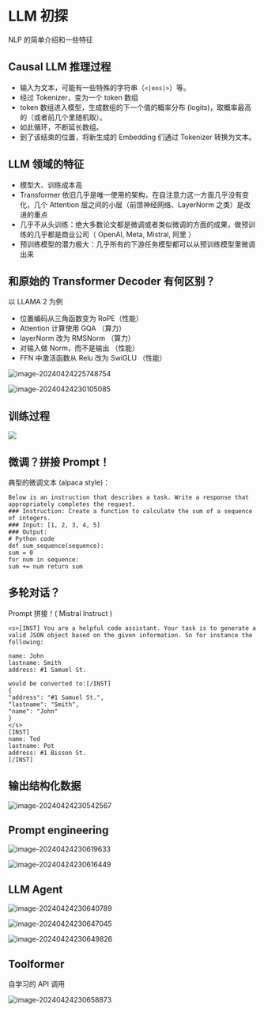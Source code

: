 # LLM 初探

NLP 的简单介绍和一些特征

## Causal LLM 推理过程

- 输入为文本，可能有一些特殊的字符串（`<|eos|>`）等。
- 经过 Tokenizer，变为一个 token 数组
- token 数组进入模型，生成数组的下一个值的概率分布 (logits)，取概率最高的（或者前几个里随机取）。
- 如此循环，不断延长数组。
- 到了该结束的位置，将新生成的 Embedding 们通过 Tokenizer 转换为文本。

## LLM 领域的特征

- 模型大、训练成本高
- Transformer 依旧几乎是唯一使用的架构，在自注意力这一方面几乎没有变化，几个 Attention 层之间的小层（前馈神经网络、LayerNorm 之类）是改进的重点
- 几乎不从头训练：绝大多数论文都是微调或者类似微调的方面的成果，做预训练的几乎都是商业公司（ OpenAI, Meta, Mistral, 阿里 ）
- 预训练模型的潜力极大：几乎所有的下游任务模型都可以从预训练模型里微调出来

## 和原始的 Transformer Decoder 有何区别？

以 LLAMA 2 为例

- 位置编码从三角函数变为 RoPE（性能）
- Attention 计算使用 GQA （算力）
- layerNorm 改为 RMSNorm （算力）
- 对输入做 Norm，而不是输出 （性能）
- FFN 中激活函数从 Relu 改为 SwiGLU （性能）

![image-20240424225748754](./image-20240424225748754.png)

![image-20240424230105085](./image-20240424230105085.png)

## 训练过程

![](./train.png)

## 微调？拼接 Prompt！

典型的微调文本 (alpaca style)：

```
Below is an instruction that describes a task. Write a response that appropriately completes the request. 
### Instruction: Create a function to calculate the sum of a sequence of integers. 
### Input: [1, 2, 3, 4, 5] 
### Output: 
# Python code 
def sum_sequence(sequence): 
sum = 0
for num in sequence: 
sum += num return sum
```

## 多轮对话？

Prompt 拼接！( Mistral Instruct )

```
<s>[INST] You are a helpful code assistant. Your task is to generate a valid JSON object based on the given information. So for instance the following:

name: John
lastname: Smith
address: #1 Samuel St.

would be converted to:[/INST]
{
"address": "#1 Samuel St.",
"lastname": "Smith",
"name": "John"
}
</s>
[INST]
name: Ted
lastname: Pot
address: #1 Bisson St.
[/INST]
```

## 输出结构化数据

![image-20240424230542567](./image-20240424230542567.png)

## Prompt engineering

![image-20240424230619633](./image-20240424230619633.png)

![image-20240424230616449](./image-20240424230616449.png)

## LLM Agent

![image-20240424230640789](./image-20240424230640789.png)

![image-20240424230647045](./image-20240424230647045.png)

![image-20240424230649826](./image-20240424230649826.png)

## Toolformer

自学习的 API 调用

![image-20240424230658873](./image-20240424230658873.png)